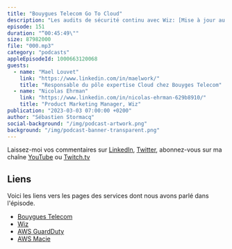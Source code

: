 ```yaml
---
title: "Bouygues Telecom Go To Cloud"
description: "Les audits de sécurité continu avec Wiz: [Mise à jour au 14 mars 2023. Ce podcast a été retiré à la demande de Bouygues Telecom].<p/><p/>L'opérateur Bouygues Telecom a une stratégie cloud native first pour toutes les nouvelles applications et a migré plus de la moitié de ses applications traditionnelles. Bouygues est un opérateur d'importance vitale, soumis à différentes obligations légales. Dans cet épisode, nous parlons des méthodes et outils utilisés pour répondre à ces obligations, notamment les outils de Wiz et AWS GuardDuty, pour une analyse en continu de leur chaîne de déploiement et une analyse en continu des déploiements et détecter d'éventuelle déviations. Environ 800 personnes ont été formées et sensibilisées aux techniques de sécurité continue."
episode: 151
duration: "“00:45:49\""
size: 87982000
file: "000.mp3"
category: "podcasts"
appleEpisodeId: 1000663120068
guests:
  - name: "Mael Louvet"
    link: "https://www.linkedin.com/in/maelwork/"
    title: "Responsable du pôle expertise Cloud chez Bouyges Telecom"
  - name: "Nicolas Ehrman"
    link: "https://www.linkedin.com/in/nicolas-ehrman-629b8910/"
    title: "Product Marketing Manager, Wiz"
publication: "2023-03-03 07:00:00 +0200"
author: "Sébastien Stormacq"
social-background: "/img/podcast-artwork.png"
background: "/img/podcast-banner-transparent.png"
---
```


Laissez-moi vos commentaires sur [LinkedIn](https://www.linkedin.com/in/sebastienstormacq/), [Twitter](https://twitter.com/sebsto), abonnez-vous sur ma chaîne [YouTube](https://www.youtube.com/sebsto) ou [Twitch.tv](https://www.twitch.tv/sebAWS)

## Liens

Voici les liens vers les pages des services dont nous avons parlé dans l'épisode.

- [Bouygues Telecom](https://www.bouyguestelecom.fr/)
- [Wiz](https://www.wiz.io/)
- [AWS GuardDuty](https://aws.amazon.com/guardduty/)
- [AWS Macie](https://aws.amazon.com/macie/)